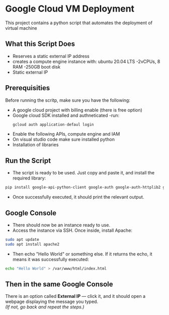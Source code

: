 # Google Cloud VM Deployment                                                                                                    
This project contains a python script that automates the deployment of virtual machine 

## What this Script Does 
- Reserves a static external IP address
- creates a compute engine instance with: ubuntu 20.04 LTS -2vCPUs, 8 RAM -250GB boot disk 
- Static external IP

## Prerequisities 
Before running the scritp, make sure you have the following: 
- A google cloud project with billing enable (there is free option) 
- Google cloud SDK installed and authneticated -run:
  ````python
  gcloud auth application-defaul login 
- Enable the following APIs, compute engine and IAM
- On visual studio code make sure installed python 
- Installation of libraries

## Run the Script

- The script is ready to be used. Just copy and paste it, and install the required library:

```bash
pip install google-api-python-client google-auth google-auth-httplib2 google-auth-oauthlib
```

- Once successfully executed, it should print the relevant output.

## Google Console

- There should now be an instance ready to use.  
- Access the instance via SSH. Once inside, install Apache:

 
```bash
sudo apt update
sudo apt install apache2
```

- Then echo "Hello World" or something else. If it returns the echo, it means it was successfully executed:

```bash
echo "Hello World" > /var/www/html/index.html
```

## Then in the same Google Console

There is an option called **External IP** — click it, and it should open a webpage displaying the message you typed.  
*(If not, go back and repeat the steps.)*
